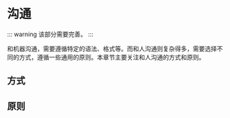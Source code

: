# 沟通

::: warning
该部分需要完善。
:::

和机器沟通，需要遵循特定的语法、格式等。而和人沟通则复杂得多，需要选择不同的方式，遵循一些通用的原则。本章节主要关注和人沟通的方式和原则。

## 方式

## 原则
